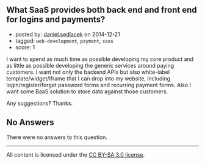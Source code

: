 ## What SaaS provides both back end and front end for logins and payments?

- posted by: [daniel.sedlacek](https://stackexchange.com/users/226623/daniel-sedlacek) on 2014-12-21
- tagged: `web-development`, `payment`, `saas`
- score: 1

<p>I want to spend as much time as possible developing my core product and as little as possible developing the generic services around paying customers. I want not only the backend APIs but also white-label template/widget/iframe that I can drop into my website, including login/register/forget password forms and recurring payment forms. Also I want some BaaS solution to store data against those customers.</p>

<p>Any suggestions? Thanks.</p>


## No Answers

There were no answers to this question.


---

All content is licensed under the [CC BY-SA 3.0 license](https://creativecommons.org/licenses/by-sa/3.0/).
